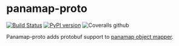 # panamap-proto

[![Build Status](https://travis-ci.com/kirillsulim/panamap-proto.svg?branch=master)](https://travis-ci.com/kirillsulim/panamap-proto)
[![PyPI version](https://badge.fury.io/py/panamap-proto.svg)](https://badge.fury.io/py/panamap-proto)
![Coveralls github](https://img.shields.io/coveralls/github/kirillsulim/panamap-proto)

Panamap-proto adds protobuf support to [panamap object mapper](https://github.com/kirillsulim/panamap).
